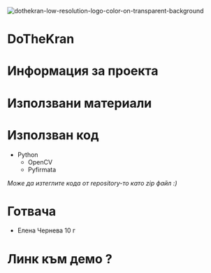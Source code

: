 ![dothekran-low-resolution-logo-color-on-transparent-background](https://user-images.githubusercontent.com/78636566/233446576-2733f2f5-99d1-4d5d-9a9f-4825ee05a1c8.png)

# DoTheKran

# Информация за проекта

# Използвани материали

# Използван код

- Python
  - OpenCV
  - Pyfirmata
  
*Може да изтеглите кода от repository-то катo zip файл :)*

# Готвача

- Елена Чернева 10 г

# Линк към демо ?

